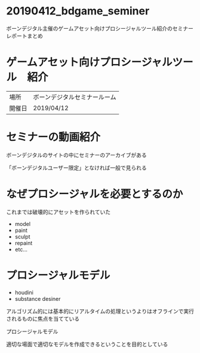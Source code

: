 # 20190412_bdgame_seminer
ボーンデジタル主催のゲームアセット向けプロシージャルツール紹介のセミナーレポートまとめ

# ゲームアセット向けプロシージャルツール　紹介

|||
|---|---|
|場所|ボーンデジタルセミナールーム|  
|開催日|2019/04/12|
  

# セミナーの動画紹介

  

ボーンデジタルのサイトの中にセミナーのアーカイブがある

  

「ボーンデジタルユーザー限定」となければ一般で見られる

  
  

# なぜプロシージャルを必要とするのか

  

これまでは破壊的にアセットを作られていた

- model
- paint
- sculpt
- repaint
- etc...

 

# プロシージャルモデル

  
- houdini
- substance desiner

アルゴリズム的には基本的にリアルタイムの処理というよりはオフラインで実行されるものに焦点を当てている

プロシージャルモデル

適切な場面で適切なモデルを作成できるということを目的としている
